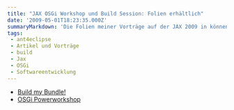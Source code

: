 ```yaml
---
title: "JAX OSGi Workshop und Build Session: Folien erhältlich"
date: '2009-05-01T18:23:35.000Z'
summaryMarkdown: 'Die Folien meiner Vorträge auf der JAX 2009 in können hier heruntergeladen werden'
tags:
 - ant4eclipse
 - Artikel und Vorträge
 - build
 - Jax
 - OSGi
 - Softwareentwicklung
---
```


* [Build my Bundle!](/uploads/BuildMyBundle.pdf)
* [OSGi Powerworkshop](/uploads/Powerworkshop-OSGi-JAX2009.pdf)
  
